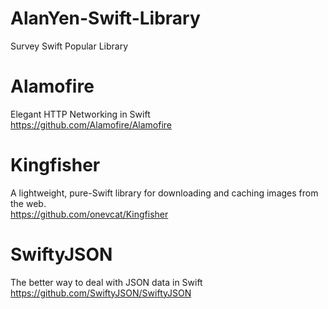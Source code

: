 # AlanYen-Swift-Library
Survey Swift Popular Library

#
# Alamofire<br />
Elegant HTTP Networking in Swift<br />
https://github.com/Alamofire/Alamofire
#
# Kingfisher<br />
A lightweight, pure-Swift library for downloading and caching images from the web.<br />
https://github.com/onevcat/Kingfisher
#
# SwiftyJSON<br />
The better way to deal with JSON data in Swift<br />
https://github.com/SwiftyJSON/SwiftyJSON
